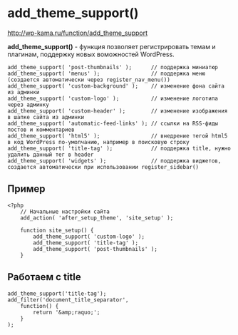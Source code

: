 # add_theme_support()
http://wp-kama.ru/function/add_theme_support

**add_theme_support()** - функция позволяет регистрировать темам и плагинам, поддержку новых воможностей WordPress.

    add_theme_support( 'post-thumbnails' );      // поддержка миниатюр
    add_theme_support( 'menus' );                // поддержка меню (создается автоматически через register_nav_menu())
    add_theme_support( 'custom-background' );    // изменение фона сайта из админки
    add_theme_support( 'custom-logo' );          // изменение логотипа через админку
    add_theme_support( 'custom-header' );        // изменение изображения в шапке сайта из админки
    add_theme_support( 'automatic-feed-links' ); // ссылки на RSS-фиды постов и комментариев
    add_theme_support( 'html5' );                // внедрение тегой html5 в код WordPress по-умолчанию, например в поисковую строку
    add_theme_support( 'title-tag' );            // поддержка title, нужно удалить данный тег в header
    add_theme_support( 'widgets' );              // поддержка виджетов, создается автоматически при использовании register_sidebar()

## Пример
    <?php
        // Начальные настройки сайта
        add_action( 'after_setup_theme', 'site_setup' );

        function site_setup() {
            add_theme_support( 'custom-logo' );
            add_theme_support( 'title-tag' );
            add_theme_support( 'post-thumbnails' );
        }

## Работаем с title

    add_theme_support('title-tag');
    add_filter('document_title_separator',
        function() {
            return '&amp;raquo;';
        }
    );
